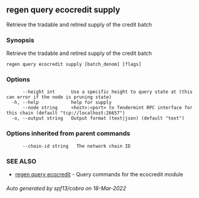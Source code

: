 ## regen query ecocredit supply

Retrieve the tradable and retired supply of the credit batch

### Synopsis

Retrieve the tradable and retired supply of the credit batch

```
regen query ecocredit supply [batch_denom] [flags]
```

### Options

```
      --height int      Use a specific height to query state at (this can error if the node is pruning state)
  -h, --help            help for supply
      --node string     <host>:<port> to Tendermint RPC interface for this chain (default "tcp://localhost:26657")
  -o, --output string   Output format (text|json) (default "text")
```

### Options inherited from parent commands

```
      --chain-id string   The network chain ID
```

### SEE ALSO

* [regen query ecocredit](regen_query_ecocredit.md)	 - Query commands for the ecocredit module

###### Auto generated by spf13/cobra on 18-Mar-2022
